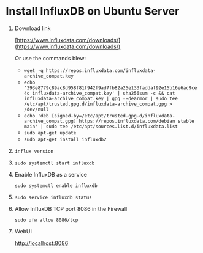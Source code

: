 # Install InfluxDB on Ubuntu Server

1. Download link

   [https://www.influxdata.com/downloads/](https://www.influxdata.com/downloads/)

   Or use the commands blew:

   - `wget -q https://repos.influxdata.com/influxdata-archive_compat.key`
   - `echo '393e8779c89ac8d958f81f942f9ad7fb82a25e133faddaf92e15b16e6ac9ce4c influxdata-archive_compat.key' | sha256sum -c && cat influxdata-archive_compat.key | gpg --dearmor | sudo tee /etc/apt/trusted.gpg.d/influxdata-archive_compat.gpg > /dev/null`
   - `echo 'deb [signed-by=/etc/apt/trusted.gpg.d/influxdata-archive_compat.gpg] https://repos.influxdata.com/debian stable main' | sudo tee /etc/apt/sources.list.d/influxdata.list`
   - `sudo apt-get update`
   - `sudo apt-get install influxdb2`
1. `influx version`
2. `sudo systemctl start influxdb`
3. Enable InfluxDB as a service

   `sudo systemctl enable influxdb`

1. `sudo service influxdb status`
2. Allow InfluxDB TCP port 8086 in the Firewall

   `sudo ufw allow 8086/tcp`

1. WebUI

   [http://localhost:8086](http://localhost:8086)

